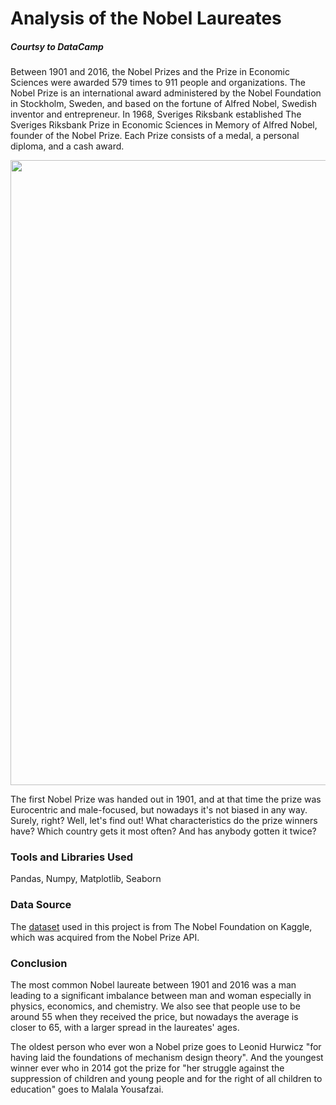 # Analysis of the Nobel Laureates
##### Courtsy to DataCamp

Between 1901 and 2016, the Nobel Prizes and the Prize in Economic Sciences were awarded 579 times to 911 people and organizations. The Nobel Prize is an international award administered by the Nobel Foundation in Stockholm, Sweden, and based on the fortune of Alfred Nobel, Swedish inventor and entrepreneur. In 1968, Sveriges Riksbank established The Sveriges Riksbank Prize in Economic Sciences in Memory of Alfred Nobel, founder of the Nobel Prize. Each Prize consists of a medal, a personal diploma, and a cash award.

<img src="https://amazingwomenrock.com/media/zoo/images/48_Nobel_Prize_Winners_6f68196a54124e9398ca8d4e73e02c13.png" width="1000"/>

The first Nobel Prize was handed out in 1901, and at that time the prize was Eurocentric and male-focused, but nowadays it's not biased in any way. Surely, right? Well, let's find out! What characteristics do the prize winners have? Which country gets it most often? And has anybody gotten it twice? 

### Tools and Libraries Used
Pandas, Numpy, Matplotlib, Seaborn

### Data Source
The [dataset](https://www.kaggle.com/nobelfoundation/nobel-laureates) used in this project is from The Nobel Foundation on Kaggle, which was acquired from the Nobel Prize API.


### Conclusion
The most common Nobel laureate between 1901 and 2016 was a man leading to a significant imbalance between man and woman especially in physics, economics, and chemistry. We also see that people use to be around 55 when they received the price, but nowadays the average is closer to 65, with a larger spread in the laureates' ages. 

The oldest person who ever won a Nobel prize goes to Leonid Hurwicz "for having laid the foundations of mechanism design theory". And the youngest winner ever who in 2014 got the prize for "her struggle against the suppression of children and young people and for the right of all children to education" goes to Malala Yousafzai.
